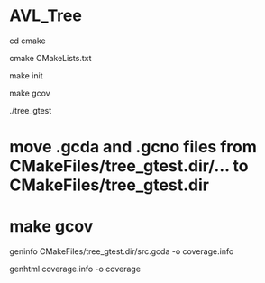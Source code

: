 # AVL_Tree


cd cmake

cmake CMakeLists.txt

make init

make gcov

./tree_gtest

# move .gcda and .gcno files from CMakeFiles/tree_gtest.dir/... to CMakeFiles/tree_gtest.dir

# make gcov

geninfo CMakeFiles/tree_gtest.dir/src.gcda -o coverage.info

genhtml coverage.info -o coverage